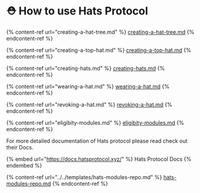 # ⛑ How to use Hats Protocol



{% content-ref url="creating-a-hat-tree.md" %}
[creating-a-hat-tree.md](creating-a-hat-tree.md)
{% endcontent-ref %}

{% content-ref url="creating-a-top-hat.md" %}
[creating-a-top-hat.md](creating-a-top-hat.md)
{% endcontent-ref %}

{% content-ref url="creating-hats.md" %}
[creating-hats.md](creating-hats.md)
{% endcontent-ref %}

{% content-ref url="wearing-a-hat.md" %}
[wearing-a-hat.md](wearing-a-hat.md)
{% endcontent-ref %}

{% content-ref url="revoking-a-hat.md" %}
[revoking-a-hat.md](revoking-a-hat.md)
{% endcontent-ref %}

{% content-ref url="eligibity-modules.md" %}
[eligibity-modules.md](eligibity-modules.md)
{% endcontent-ref %}

For more detailed documentation of Hats protocol please read check out their Docs.

{% embed url="https://docs.hatsprotocol.xyz/" %}
Hats Protocol Docs
{% endembed %}

{% content-ref url="../../templates/hats-modules-repo.md" %}
[hats-modules-repo.md](../../templates/hats-modules-repo.md)
{% endcontent-ref %}
